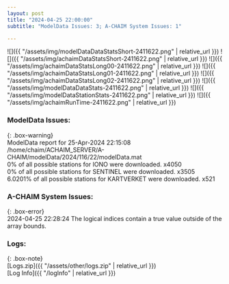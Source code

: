 ```yaml
---
layout: post
title: "2024-04-25 22:00:00"
subtitle: "ModelData Issues: 3; A-CHAIM System Issues: 1"

---
```


![]({{ "/assets/img/modelDataDataStatsShort-2411622.png" | relative_url }})
![]({{ "/assets/img/achaimDataStatsShort-2411622.png" | relative_url }})
![]({{ "/assets/img/achaimDataStatsLong00-2411622.png" | relative_url }})
![]({{ "/assets/img/achaimDataStatsLong01-2411622.png" | relative_url }})
![]({{ "/assets/img/achaimDataStatsLong02-2411622.png" | relative_url }})
![]({{ "/assets/img/modelDataDataStats-2411622.png" | relative_url }})
![]({{ "/assets/img/modelDataStationStats-2411622.png" | relative_url }})
![]({{ "/assets/img/achaimRunTime-2411622.png" | relative_url }})


### ModelData Issues:  
  
{: .box-warning}  
 ModelData report for 25-Apr-2024 22:15:08   
 /home/chaim/ACHAIM_SERVER/A-CHAIM/modelData/2024/116/22/modelData.mat   
 0% of all possible stations for IONO were downloaded. x4050   
 0% of all possible stations for SENTINEL were downloaded. x3505   
 6.0201% of all possible stations for KARTVERKET were downloaded. x521   
  
### A-CHAIM System Issues:  
  
{: .box-error}  
2024-04-25 22:28:24 The logical indices contain a true value outside of the array bounds.  

### Logs:  
  
{: .box-note}  
[Logs.zip]({{ "/assets/other/logs.zip" | relative_url }})  
[Log Info]({{ "/logInfo" | relative_url }})  
